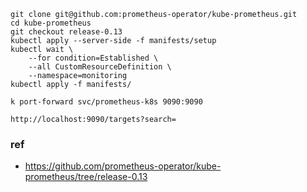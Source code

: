 ```
git clone git@github.com:prometheus-operator/kube-prometheus.git
cd kube-prometheus
git checkout release-0.13
kubectl apply --server-side -f manifests/setup
kubectl wait \
	--for condition=Established \
	--all CustomResourceDefinition \
	--namespace=monitoring
kubectl apply -f manifests/

k port-forward svc/prometheus-k8s 9090:9090

http://localhost:9090/targets?search=
```

### ref

- https://github.com/prometheus-operator/kube-prometheus/tree/release-0.13
